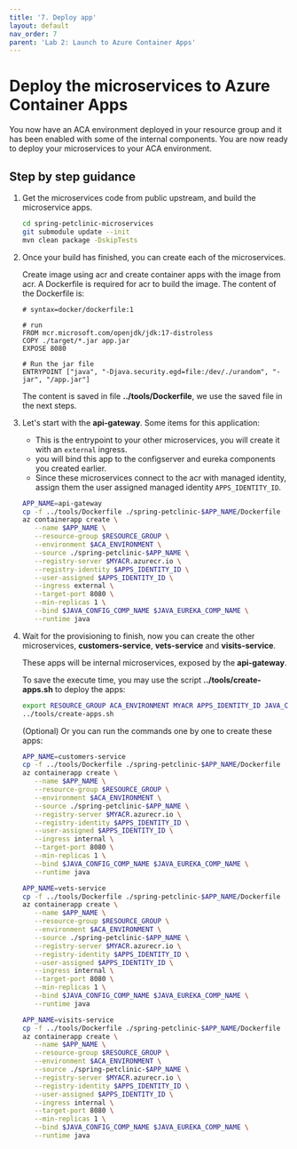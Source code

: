 ```yaml
---
title: '7. Deploy app'
layout: default
nav_order: 7
parent: 'Lab 2: Launch to Azure Container Apps'
---
```


# Deploy the microservices to Azure Container Apps

You now have an ACA environment deployed in your resource group and it has been enabled with some of the internal components. You are now ready to deploy your microservices to your ACA environment.

## Step by step guidance

1. Get the microservices code from public upstream, and build the microservice apps.

   ```bash
   cd spring-petclinic-microservices
   git submodule update --init
   mvn clean package -DskipTests
   ```

1. Once your build has finished, you can create each of the microservices.

   Create image using acr and create container apps with the image from acr. A Dockerfile is required for acr to build the image. The content of the Dockerfile is:

   ```docker
   # syntax=docker/dockerfile:1

   # run
   FROM mcr.microsoft.com/openjdk/jdk:17-distroless
   COPY ./target/*.jar app.jar
   EXPOSE 8080

   # Run the jar file
   ENTRYPOINT ["java", "-Djava.security.egd=file:/dev/./urandom", "-jar", "/app.jar"]
   ```

   The content is saved in file **../tools/Dockerfile**, we use the saved file in the next steps.

1. Let's start with the **api-gateway**. Some items for this application:

   - This is the entrypoint to your other microservices, you will create it with an `external` ingress.
   - you will bind this app to the configserver and eureka components you created earlier.
   - Since these microservices connect to the acr with managed identity, assign them the user assigned managed identity `APPS_IDENTITY_ID`.

   ```bash
   APP_NAME=api-gateway
   cp -f ../tools/Dockerfile ./spring-petclinic-$APP_NAME/Dockerfile
   az containerapp create \
      --name $APP_NAME \
      --resource-group $RESOURCE_GROUP \
      --environment $ACA_ENVIRONMENT \
      --source ./spring-petclinic-$APP_NAME \
      --registry-server $MYACR.azurecr.io \
      --registry-identity $APPS_IDENTITY_ID \
      --user-assigned $APPS_IDENTITY_ID \
      --ingress external \
      --target-port 8080 \
      --min-replicas 1 \
      --bind $JAVA_CONFIG_COMP_NAME $JAVA_EUREKA_COMP_NAME \
      --runtime java
   ```

1. Wait for the provisioning to finish, now you can create the other microservices, **customers-service**, **vets-service** and **visits-service**.

   These apps will be internal microservices, exposed by the **api-gateway**.

   To save the execute time, you may use the script **../tools/create-apps.sh** to deploy the apps:

   ```bash
   export RESOURCE_GROUP ACA_ENVIRONMENT MYACR APPS_IDENTITY_ID JAVA_CONFIG_COMP_NAME JAVA_EUREKA_COMP_NAME
   ../tools/create-apps.sh
   ```

   (Optional) Or you can run the commands one by one to create these apps:

   ```bash
   APP_NAME=customers-service
   cp -f ../tools/Dockerfile ./spring-petclinic-$APP_NAME/Dockerfile
   az containerapp create \
      --name $APP_NAME \
      --resource-group $RESOURCE_GROUP \
      --environment $ACA_ENVIRONMENT \
      --source ./spring-petclinic-$APP_NAME \
      --registry-server $MYACR.azurecr.io \
      --registry-identity $APPS_IDENTITY_ID \
      --user-assigned $APPS_IDENTITY_ID \
      --ingress internal \
      --target-port 8080 \
      --min-replicas 1 \
      --bind $JAVA_CONFIG_COMP_NAME $JAVA_EUREKA_COMP_NAME \
      --runtime java

   APP_NAME=vets-service
   cp -f ../tools/Dockerfile ./spring-petclinic-$APP_NAME/Dockerfile
   az containerapp create \
      --name $APP_NAME \
      --resource-group $RESOURCE_GROUP \
      --environment $ACA_ENVIRONMENT \
      --source ./spring-petclinic-$APP_NAME \
      --registry-server $MYACR.azurecr.io \
      --registry-identity $APPS_IDENTITY_ID \
      --user-assigned $APPS_IDENTITY_ID \
      --ingress internal \
      --target-port 8080 \
      --min-replicas 1 \
      --bind $JAVA_CONFIG_COMP_NAME $JAVA_EUREKA_COMP_NAME \
      --runtime java

   APP_NAME=visits-service
   cp -f ../tools/Dockerfile ./spring-petclinic-$APP_NAME/Dockerfile
   az containerapp create \
      --name $APP_NAME \
      --resource-group $RESOURCE_GROUP \
      --environment $ACA_ENVIRONMENT \
      --source ./spring-petclinic-$APP_NAME \
      --registry-server $MYACR.azurecr.io \
      --registry-identity $APPS_IDENTITY_ID \
      --user-assigned $APPS_IDENTITY_ID \
      --ingress internal \
      --target-port 8080 \
      --min-replicas 1 \
      --bind $JAVA_CONFIG_COMP_NAME $JAVA_EUREKA_COMP_NAME \
      --runtime java
   ```
